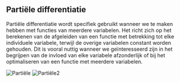 ## Partiële differentiatie


Partiële differentiatie wordt specifiek gebruikt wanneer we te maken hebben met functies van meerdere variabelen. Het richt zich op het berekenen van de afgeleiden van een functie met betrekking tot elke individuele variabele, terwijl de overige variabelen constant worden gehouden. Dit is vooral nuttig wanneer we geïnteresseerd zijn in het begrijpen van de invloed van elke variabele afzonderlijk of bij het optimaliseren van een functie met meerdere variabelen.

![Partiële](https://gitlab.fdmci.hva.nl/chintss/minor-logboek-aai-2/-/raw/main/wiskunde/Differentieren/IMG_8133.JPEG)
![Partiële2](https://gitlab.fdmci.hva.nl/chintss/minor-logboek-aai-2/-/raw/main/wiskunde/Differentieren/partieelDiff.jpg)
